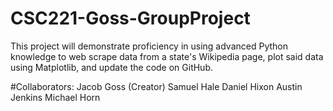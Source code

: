 # CSC221-Goss-GroupProject
This project will demonstrate proficiency in using advanced Python knowledge to web scrape data from a state's Wikipedia page, plot said data using Matplotlib, and update the code on GitHub.

#Collaborators:
Jacob Goss (Creator)
Samuel Hale
Daniel Hixon
Austin Jenkins
Michael Horn
